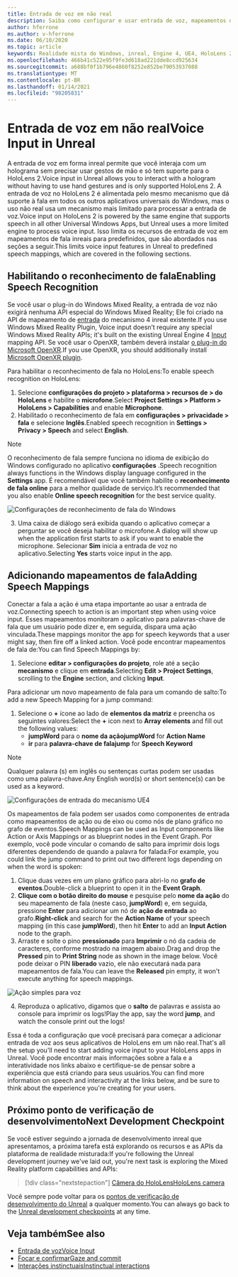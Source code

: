 ```yaml
---
title: Entrada de voz em não real
description: Saiba como configurar e usar entrada de voz, mapeamentos de fala e reconhecimento em aplicativos inreais de realidade misturada para dispositivos do HoloLens 2.
author: hferrone
ms.author: v-hferrone
ms.date: 06/10/2020
ms.topic: article
keywords: Realidade mista do Windows, inreal, Engine 4, UE4, HoloLens 2, voz, entrada de voz, reconhecimento de fala, realidade misturada, desenvolvimento, recursos, documentação, guias, hologramas, desenvolvimento de jogos, headset de realidade misturada, headset de realidade mista do Windows, headset de realidade virtual
ms.openlocfilehash: 466b41c522e95f9fe3d618ad221dde8ccd925634
ms.sourcegitcommit: a688bf0f1b796e4860f8252e852be79053937088
ms.translationtype: MT
ms.contentlocale: pt-BR
ms.lasthandoff: 01/14/2021
ms.locfileid: "98205831"
---
```

# <a name="voice-input-in-unreal"></a><span data-ttu-id="bb3d1-104">Entrada de voz em não real</span><span class="sxs-lookup"><span data-stu-id="bb3d1-104">Voice Input in Unreal</span></span>

<span data-ttu-id="bb3d1-105">A entrada de voz em forma inreal permite que você interaja com um holograma sem precisar usar gestos de mão e só tem suporte para o HoloLens 2.</span><span class="sxs-lookup"><span data-stu-id="bb3d1-105">Voice input in Unreal allows you to interact with a hologram without having to use hand gestures and is only supported HoloLens 2.</span></span> <span data-ttu-id="bb3d1-106">A entrada de voz no HoloLens 2 é alimentada pelo mesmo mecanismo que dá suporte à fala em todos os outros aplicativos universais do Windows, mas o uso não real usa um mecanismo mais limitado para processar a entrada de voz.</span><span class="sxs-lookup"><span data-stu-id="bb3d1-106">Voice input on HoloLens 2 is powered by the same engine that supports speech in all other Universal Windows Apps, but Unreal uses a more limited engine to process voice input.</span></span> <span data-ttu-id="bb3d1-107">Isso limita os recursos de entrada de voz em mapeamentos de fala inreais para predefinidos, que são abordados nas seções a seguir.</span><span class="sxs-lookup"><span data-stu-id="bb3d1-107">This limits voice input features in Unreal to predefined speech mappings, which are covered in the following sections.</span></span> 

## <a name="enabling-speech-recognition"></a><span data-ttu-id="bb3d1-108">Habilitando o reconhecimento de fala</span><span class="sxs-lookup"><span data-stu-id="bb3d1-108">Enabling Speech Recognition</span></span>

<span data-ttu-id="bb3d1-109">Se você usar o plug-in do Windows Mixed Reality, a entrada de voz não exigirá nenhuma API especial do Windows Mixed Reality; Ele foi criado na API de mapeamento de [entrada](https://docs.unrealengine.com/Gameplay/Input/index.html) do mecanismo 4 inreal existente.</span><span class="sxs-lookup"><span data-stu-id="bb3d1-109">If you use Windows Mixed Reality Plugin, Voice input doesn’t require any special Windows Mixed Reality APIs; it's built on the existing Unreal Engine 4 [Input](https://docs.unrealengine.com/Gameplay/Input/index.html) mapping API.</span></span> <span data-ttu-id="bb3d1-110">Se você usar o OpenXR, também deverá instalar [o plug-in do Microsoft OpenXR](https://github.com/microsoft/Microsoft-OpenXR-Unreal).</span><span class="sxs-lookup"><span data-stu-id="bb3d1-110">If you use OpenXR, you should additionally install [Microsoft OpenXR plugin](https://github.com/microsoft/Microsoft-OpenXR-Unreal).</span></span> 

<span data-ttu-id="bb3d1-111">Para habilitar o reconhecimento de fala no HoloLens:</span><span class="sxs-lookup"><span data-stu-id="bb3d1-111">To enable speech recognition on HoloLens:</span></span>
1. <span data-ttu-id="bb3d1-112">Selecione **configurações do projeto > plataforma > recursos de > do HoloLens** e habilite o **microfone**.</span><span class="sxs-lookup"><span data-stu-id="bb3d1-112">Select **Project Settings > Platform > HoloLens > Capabilities** and enable **Microphone**.</span></span> 
2. <span data-ttu-id="bb3d1-113">Habilitado o reconhecimento de fala em **configurações > privacidade > fala** e selecione **Inglês**.</span><span class="sxs-lookup"><span data-stu-id="bb3d1-113">Enabled speech recognition in **Settings > Privacy > Speech** and select **English**.</span></span>

> [!NOTE]
> <span data-ttu-id="bb3d1-114">O reconhecimento de fala sempre funciona no idioma de exibição do Windows configurado no aplicativo **configurações** .</span><span class="sxs-lookup"><span data-stu-id="bb3d1-114">Speech recognition always functions in the Windows display language configured in the **Settings** app.</span></span> <span data-ttu-id="bb3d1-115">É recomendável que você também habilite o **reconhecimento de fala online** para a melhor qualidade de serviço.</span><span class="sxs-lookup"><span data-stu-id="bb3d1-115">It’s recommended that you also enable **Online speech recognition** for the best service quality.</span></span>

![Configurações de reconhecimento de fala do Windows](images/unreal/speech-recognition-settings.png)

3. <span data-ttu-id="bb3d1-117">Uma caixa de diálogo será exibida quando o aplicativo começar a perguntar se você deseja habilitar o microfone.</span><span class="sxs-lookup"><span data-stu-id="bb3d1-117">A dialog will show up when the application first starts to ask if you want to enable the microphone.</span></span> <span data-ttu-id="bb3d1-118">Selecionar **Sim** inicia a entrada de voz no aplicativo.</span><span class="sxs-lookup"><span data-stu-id="bb3d1-118">Selecting **Yes** starts voice input in the app.</span></span>

## <a name="adding-speech-mappings"></a><span data-ttu-id="bb3d1-119">Adicionando mapeamentos de fala</span><span class="sxs-lookup"><span data-stu-id="bb3d1-119">Adding Speech Mappings</span></span>

<span data-ttu-id="bb3d1-120">Conectar a fala a ação é uma etapa importante ao usar a entrada de voz.</span><span class="sxs-lookup"><span data-stu-id="bb3d1-120">Connecting speech to action is an important step when using voice input.</span></span> <span data-ttu-id="bb3d1-121">Esses mapeamentos monitoram o aplicativo para palavras-chave de fala que um usuário pode dizer e, em seguida, dispara uma ação vinculada.</span><span class="sxs-lookup"><span data-stu-id="bb3d1-121">These mappings monitor the app for speech keywords that a user might say, then fire off a linked action.</span></span> <span data-ttu-id="bb3d1-122">Você pode encontrar mapeamentos de fala de:</span><span class="sxs-lookup"><span data-stu-id="bb3d1-122">You can find Speech Mappings by:</span></span>
1. <span data-ttu-id="bb3d1-123">Selecione **editar > configurações do projeto**, role até a seção **mecanismo** e clique em **entrada**.</span><span class="sxs-lookup"><span data-stu-id="bb3d1-123">Selecting **Edit > Project Settings**, scrolling to the **Engine** section, and clicking **Input**.</span></span>

<span data-ttu-id="bb3d1-124">Para adicionar um novo mapeamento de fala para um comando de salto:</span><span class="sxs-lookup"><span data-stu-id="bb3d1-124">To add a new Speech Mapping for a jump command:</span></span>
1. <span data-ttu-id="bb3d1-125">Selecione o **+** ícone ao lado de **elementos da matriz** e preencha os seguintes valores:</span><span class="sxs-lookup"><span data-stu-id="bb3d1-125">Select the **+** icon next to **Array elements** and fill out the following values:</span></span>
    * <span data-ttu-id="bb3d1-126">**jumpWord** para o **nome da ação**</span><span class="sxs-lookup"><span data-stu-id="bb3d1-126">**jumpWord** for **Action Name**</span></span>
    * <span data-ttu-id="bb3d1-127">**ir** para **palavra-chave de fala**</span><span class="sxs-lookup"><span data-stu-id="bb3d1-127">**jump** for **Speech Keyword**</span></span>

> [!NOTE]
> <span data-ttu-id="bb3d1-128">Qualquer palavra (s) em inglês ou sentenças curtas podem ser usadas como uma palavra-chave.</span><span class="sxs-lookup"><span data-stu-id="bb3d1-128">Any English word(s) or short sentence(s) can be used as a keyword.</span></span> 

![Configurações de entrada do mecanismo UE4](images/unreal/engine-input.png)

<span data-ttu-id="bb3d1-130">Os mapeamentos de fala podem ser usados como componentes de entrada como mapeamentos de ação ou de eixo ou como nós de plano gráfico no grafo de eventos.</span><span class="sxs-lookup"><span data-stu-id="bb3d1-130">Speech Mappings can be used as Input components like Action or Axis Mappings or as blueprint nodes in the Event Graph.</span></span> <span data-ttu-id="bb3d1-131">Por exemplo, você pode vincular o comando de salto para imprimir dois logs diferentes dependendo de quando a palavra for falada:</span><span class="sxs-lookup"><span data-stu-id="bb3d1-131">For example, you could link the jump command to print out two different logs depending on when the word is spoken:</span></span>

1. <span data-ttu-id="bb3d1-132">Clique duas vezes em um plano gráfico para abri-lo no **grafo de eventos**.</span><span class="sxs-lookup"><span data-stu-id="bb3d1-132">Double-click a blueprint to open it in the **Event Graph**.</span></span>
2. <span data-ttu-id="bb3d1-133">**Clique com o botão direito do mouse** e pesquise pelo **nome da ação** do seu mapeamento de fala (neste caso, **jumpWord**) e, em seguida, pressione **Enter** para adicionar um nó de **ação de entrada** ao grafo.</span><span class="sxs-lookup"><span data-stu-id="bb3d1-133">**Right-click** and search for the **Action Name** of your speech mapping (in this case **jumpWord**), then hit **Enter** to add an **Input Action** node to the graph.</span></span>
3. <span data-ttu-id="bb3d1-134">Arraste e solte o pino **pressionado** para **Imprimir** o nó da cadeia de caracteres, conforme mostrado na imagem abaixo.</span><span class="sxs-lookup"><span data-stu-id="bb3d1-134">Drag and drop the **Pressed** pin to **Print String** node as shown in the image below.</span></span> <span data-ttu-id="bb3d1-135">Você pode deixar o PIN **liberado** vazio, ele não executará nada para mapeamentos de fala.</span><span class="sxs-lookup"><span data-stu-id="bb3d1-135">You can leave the **Released** pin empty, it won't execute anything for speech mappings.</span></span>
 
![Ação simples para voz](images/unreal/voice-input-img-03.png)

4. <span data-ttu-id="bb3d1-137">Reproduza o aplicativo, digamos que o **salto** de palavras e assista ao console para imprimir os logs!</span><span class="sxs-lookup"><span data-stu-id="bb3d1-137">Play the app, say the word **jump**, and watch the console print out the logs!</span></span>

<span data-ttu-id="bb3d1-138">Essa é toda a configuração que você precisará para começar a adicionar entrada de voz aos seus aplicativos de HoloLens em um não real.</span><span class="sxs-lookup"><span data-stu-id="bb3d1-138">That's all the setup you'll need to start adding voice input to your HoloLens apps in Unreal.</span></span> <span data-ttu-id="bb3d1-139">Você pode encontrar mais informações sobre a fala e a interatividade nos links abaixo e certifique-se de pensar sobre a experiência que está criando para seus usuários.</span><span class="sxs-lookup"><span data-stu-id="bb3d1-139">You can find more information on speech and interactivity at the links below, and be sure to think about the experience you're creating for your users.</span></span>

## <a name="next-development-checkpoint"></a><span data-ttu-id="bb3d1-140">Próximo ponto de verificação de desenvolvimento</span><span class="sxs-lookup"><span data-stu-id="bb3d1-140">Next Development Checkpoint</span></span>

<span data-ttu-id="bb3d1-141">Se você estiver seguindo a jornada de desenvolvimento inreal que apresentamos, a próxima tarefa está explorando os recursos e as APIs da plataforma de realidade misturada:</span><span class="sxs-lookup"><span data-stu-id="bb3d1-141">If you're following the Unreal development journey we've laid out, you're next task is exploring the Mixed Reality platform capabilities and APIs:</span></span> 

> [!div class="nextstepaction"]
> [<span data-ttu-id="bb3d1-142">Câmera do HoloLens</span><span class="sxs-lookup"><span data-stu-id="bb3d1-142">HoloLens camera</span></span>](unreal-hololens-camera.md)

<span data-ttu-id="bb3d1-143">Você sempre pode voltar para os [pontos de verificação de desenvolvimento do Unreal](unreal-development-overview.md#2-core-building-blocks) a qualquer momento.</span><span class="sxs-lookup"><span data-stu-id="bb3d1-143">You can always go back to the [Unreal development checkpoints](unreal-development-overview.md#2-core-building-blocks) at any time.</span></span>

## <a name="see-also"></a><span data-ttu-id="bb3d1-144">Veja também</span><span class="sxs-lookup"><span data-stu-id="bb3d1-144">See also</span></span>
* [<span data-ttu-id="bb3d1-145">Entrada de voz</span><span class="sxs-lookup"><span data-stu-id="bb3d1-145">Voice Input</span></span>](../../design/voice-input.md)
* [<span data-ttu-id="bb3d1-146">Focar e confirmar</span><span class="sxs-lookup"><span data-stu-id="bb3d1-146">Gaze and commit</span></span>](../../design/gaze-and-commit.md)
* [<span data-ttu-id="bb3d1-147">Interações instinctuais</span><span class="sxs-lookup"><span data-stu-id="bb3d1-147">Instinctual interactions</span></span>](../../design/interaction-fundamentals.md)

